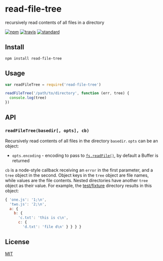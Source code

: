 # read-file-tree

recursively read contents of all files in a directory

[![npm][npm-image]][npm-url]
[![travis][travis-image]][travis-url]
[![standard][standard-image]][standard-url]

[npm-image]: https://img.shields.io/npm/v/read-file-tree.svg?style=flat-square
[npm-url]: https://www.npmjs.com/package/read-file-tree
[travis-image]: https://img.shields.io/travis/goto-bus-stop/read-file-tree.svg?style=flat-square
[travis-url]: https://travis-ci.org/goto-bus-stop/read-file-tree
[standard-image]: https://img.shields.io/badge/code%20style-standard-brightgreen.svg?style=flat-square
[standard-url]: http://npm.im/standard

## Install

```
npm install read-file-tree
```

## Usage

```js
var readFileTree = require('read-file-tree')

readFileTree('/path/to/directory', function (err, tree) {
  console.log(tree)
})
```

## API

### `readFileTree(basedir[, opts], cb)`

Recursively read contents of all files in the directory `basedir`.
`opts` can be an object:

 - `opts.encoding` - encoding to pass to [`fs.readFile()`](https://nodejs.org/api/fs.html#fs_fs_readfile_path_options_callback), by default a Buffer is returned

`cb` is a node-style callback receiving an `error` in the first parameter, and a `tree` object in the second.
Object keys in the `tree` object are file names, while values are the file contents. Nested directories have another `tree` object as their value.
For example, the [test/fixture](./test/fixture) directory results in this object:

```js
{ 'one.js': '1;\n',
  'two.js': '2;\n',
  a: {
    b: {
      'c.txt': 'this is c\n',
      c: {
        'd.txt': 'file d\n' } } } }
```

## License

[MIT](LICENSE.md)
